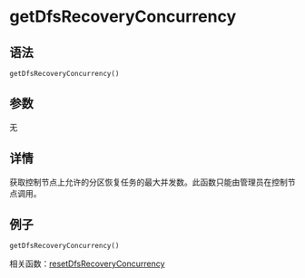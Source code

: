# getDfsRecoveryConcurrency

## 语法

`getDfsRecoveryConcurrency()`

## 参数

无

## 详情

获取控制节点上允许的分区恢复任务的最大并发数。此函数只能由管理员在控制节点调用。

## 例子

```
getDfsRecoveryConcurrency()
```

相关函数：[resetDfsRecoveryConcurrency](../r/resetDfsRecoveryConcurrency.md)

